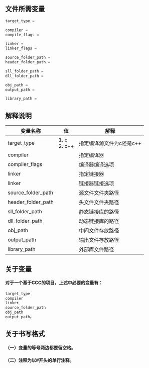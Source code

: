 ## 文件所需变量
```c
target_type =

compiler =
compile_flags = 

linker = 
linker_flags =

source_folder_path =
header_folder_path =

sll_folder_path =
dll_folder_path =

obj_path =
output_path =

library_path =
```

## 解释说明
|变量名称|值|解释|
|-|-|-|
|target_type|1. c<br>2. c++|指定编译源文件为c还是c++|
|compiler||指定编译器|
|compiler_flags||编译器编译选项|
|linker||指定链接器|
|linker||链接器链接选项|
|source_folder_path||源文件文件夹路径|
|header_folder_path||头文件文件夹路径|
|sll_folder_path||静态链接库的路径|
|dll_folder_path||动态链接库的路径|
|obj_path||中间文件存放路径|
|output_path||输出文件存放路径|
|library_path||外部库文件路径|

## 关于变量
#### 对于一个基于CCC的项目，上述中必要的变量有：
```c
target_type
compiler
linker
source_folder_path
obj_path
output_path。
```

## 关于书写格式
#### （一）变量的等号两边都要留空格。
#### （二）注释为以#开头的单行注释。
